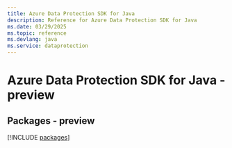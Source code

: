 ```yaml
---
title: Azure Data Protection SDK for Java
description: Reference for Azure Data Protection SDK for Java
ms.date: 03/29/2025
ms.topic: reference
ms.devlang: java
ms.service: dataprotection
---
```

# Azure Data Protection SDK for Java - preview
## Packages - preview
[!INCLUDE [packages](data-protection-index.md)]